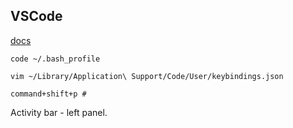 VSCode
-

[docs](https://code.visualstudio.com/docs)

````
code ~/.bash_profile

vim ~/Library/Application\ Support/Code/User/keybindings.json
````

````
command+shift+p #
````

Activity bar - left panel.

